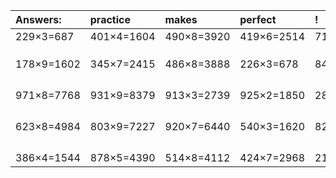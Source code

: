 | Answers: | practice | makes | perfect | ! |
| :--- | :--- | :--- | :--- | :--- |
| 229×3=687 | 401×4=1604 | 490×8=3920 | 419×6=2514 | 716×4=2864 | 
|   |   |   |   |   | 
|   |   |   |   |   | 
|   |   |   |   |   | 
| 178×9=1602 | 345×7=2415 | 486×8=3888 | 226×3=678 | 843×3=2529 | 
|   |   |   |   |   | 
|   |   |   |   |   | 
|   |   |   |   |   | 
|   |   |   |   |   | 
| 971×8=7768 | 931×9=8379 | 913×3=2739 | 925×2=1850 | 284×3=852 | 
|   |   |   |   |   | 
|   |   |   |   |   | 
|   |   |   |   |   | 
|   |   |   |   |   | 
| 623×8=4984 | 803×9=7227 | 920×7=6440 | 540×3=1620 | 820×2=1640 | 
|   |   |   |   |   | 
|   |   |   |   |   | 
|   |   |   |   |   | 
|   |   |   |   |   | 
| 386×4=1544 | 878×5=4390 | 514×8=4112 | 424×7=2968 | 216×9=1944 | 
